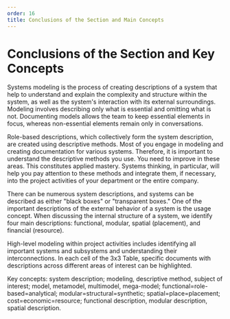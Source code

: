 ```yaml
---
order: 16
title: Conclusions of the Section and Main Concepts
---
```


# Conclusions of the Section and Key Concepts

Systems modeling is the process of creating descriptions of a system that help to understand and explain the complexity and structure within the system, as well as the system's interaction with its external surroundings. Modeling involves describing only what is essential and omitting what is not. Documenting models allows the team to keep essential elements in focus, whereas non-essential elements remain only in conversations.

Role-based descriptions, which collectively form the system description, are created using descriptive methods. Most of you engage in modeling and creating documentation for various systems. Therefore, it is important to understand the descriptive methods you use. You need to improve in these areas. This constitutes applied mastery. Systems thinking, in particular, will help you pay attention to these methods and integrate them, if necessary, into the project activities of your department or the entire company.

There can be numerous system descriptions, and systems can be described as either "black boxes" or "transparent boxes." One of the important descriptions of the external behavior of a system is the usage concept. When discussing the internal structure of a system, we identify four main descriptions: functional, modular, spatial (placement), and financial (resource).

High-level modeling within project activities includes identifying all important systems and subsystems and understanding their interconnections. In each cell of the 3x3 Table, specific documents with descriptions across different areas of interest can be highlighted.

Key concepts: system description; modeling, descriptive method, subject of interest; model, metamodel, multimodel, mega-model; functional=role-based=analytical; modular=structural=synthetic; spatial=place=placement; cost=economic=resource; functional description, modular description, spatial description.